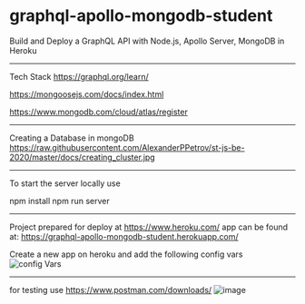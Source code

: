 # graphql-apollo-mongodb-student

Build and Deploy a GraphQL API with Node.js, Apollo Server, MongoDB in Heroku

********************************************************************************************
Tech Stack
https://graphql.org/learn/

https://mongoosejs.com/docs/index.html

https://www.mongodb.com/cloud/atlas/register

********************************************************************************************
Creating a Database in mongoDB
https://raw.githubusercontent.com/AlexanderPPetrov/st-js-be-2020/master/docs/creating_cluster.jpg

*********************************************************************************************
To start the server locally use

npm install
npm run server

**********************************************************************************************

Project prepared for deploy at
https://www.heroku.com/
app can be found at: https://graphql-apollo-mongodb-student.herokuapp.com/

Create a new app on heroku and add the following config vars
![config Vars](https://user-images.githubusercontent.com/73035495/118362634-ecf3f700-b598-11eb-97ba-b3d2f9b83e36.jpg)



***********************************************************************************************
 for testing use https://www.postman.com/downloads/
 ![image](https://user-images.githubusercontent.com/73035495/118362007-61796680-b596-11eb-8d09-d52d396da575.png)

